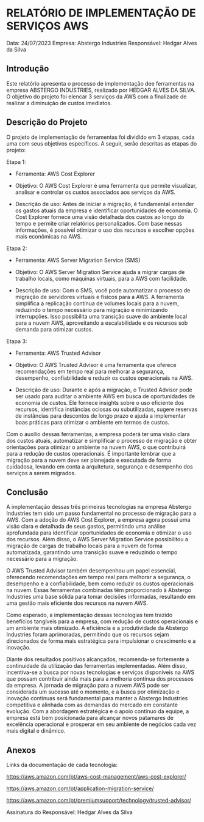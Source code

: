 # RELATÓRIO DE IMPLEMENTAÇÃO DE SERVIÇOS AWS

Data: 24/07/2023
Empresa: Abstergo Industries
Responsável: Hedgar Alves da Silva

## Introdução

Este relatório apresenta o processo de implementação dee ferramentas na empresa ABSTERGO INDUSTRIES, realizado por HEDGAR ALVES DA SILVA. O objetivo do projeto foi elencar 3 serviços da AWS com a finalizade de realizar a diminuição de custos imediatos.

## Descrição do Projeto

O projeto de implementação de ferramentas foi dividido em 3 etapas, cada uma com seus objetivos específicos. A seguir, serão descritas as etapas do projeto:

Etapa 1:
- Ferramenta: AWS Cost Explorer

- Objetivo: O AWS Cost Explorer é uma ferramenta que permite visualizar, analisar e controlar os custos associados aos serviços da AWS.

- Descrição de uso: Antes de iniciar a migração, é fundamental entender os gastos atuais da empresa e identificar oportunidades de economia. O Cost Explorer fornece uma visão detalhada dos custos ao longo do tempo e permite criar relatórios personalizados. Com base nessas informações, é possível otimizar o uso dos recursos e escolher opções mais econômicas na AWS.


Etapa 2:
- Ferramenta: AWS Server Migration Service (SMS)

- Objetivo: O AWS Server Migration Service ajuda a migrar cargas de trabalho locais, como máquinas virtuais, para a AWS com facilidade.

- Descrição de uso: Com o SMS, você pode automatizar o processo de migração de servidores virtuais e físicos para a AWS. A ferramenta simplifica a replicação contínua de volumes locais para a nuvem, reduzindo o tempo necessário para migração e minimizando interrupções. Isso possibilita uma transição suave do ambiente local para a nuvem AWS, aproveitando a escalabilidade e os recursos sob demanda para otimizar custos.



Etapa 3:
- Ferramenta: AWS Trusted Advisor

- Objetivo: O AWS Trusted Advisor é uma ferramenta que oferece recomendações em tempo real para melhorar a segurança, desempenho, confiabilidade e reduzir os custos operacionais na AWS.

- Descrição de uso: Durante e após a migração, o Trusted Advisor pode ser usado para auditar o ambiente AWS em busca de oportunidades de economia de custos. Ele fornece insights sobre o uso eficiente dos recursos, identifica instâncias ociosas ou subutilizadas, sugere reservas de instâncias para descontos de longo prazo e ajuda a implementar boas práticas para otimizar o ambiente em termos de custos.

Com o auxílio dessas ferramentas, a empresa poderá ter uma visão clara dos custos atuais, automatizar e simplificar o processo de migração e obter orientações para otimizar o ambiente na nuvem AWS, o que contribuirá para a redução de custos operacionais. É importante lembrar que a migração para a nuvem deve ser planejada e executada de forma cuidadosa, levando em conta a arquitetura, segurança e desempenho dos serviços a serem migrados.

## Conclusão

A implementação dessas três primeiras tecnologias na empresa Abstergo Industries tem sido um passo fundamental no processo de migração para a AWS. Com a adoção do AWS Cost Explorer, a empresa agora possui uma visão clara e detalhada de seus gastos, permitindo uma análise aprofundada para identificar oportunidades de economia e otimizar o uso dos recursos. Além disso, o AWS Server Migration Service possibilitou a migração de cargas de trabalho locais para a nuvem de forma automatizada, garantindo uma transição suave e reduzindo o tempo necessário para a migração.

O AWS Trusted Advisor também desempenhou um papel essencial, oferecendo recomendações em tempo real para melhorar a segurança, o desempenho e a confiabilidade, bem como reduzir os custos operacionais na nuvem. Essas ferramentas combinadas têm proporcionado à Abstergo Industries uma base sólida para tomar decisões informadas, resultando em uma gestão mais eficiente dos recursos na nuvem AWS.

Como esperado, a implementação dessas tecnologias tem trazido benefícios tangíveis para a empresa, com redução de custos operacionais e um ambiente mais otimizado. A eficiência e a produtividade da Abstergo Industries foram aprimoradas, permitindo que os recursos sejam direcionados de forma mais estratégica para impulsionar o crescimento e a inovação.

Diante dos resultados positivos alcançados, recomenda-se fortemente a continuidade da utilização das ferramentas implementadas. Além disso, incentiva-se a busca por novas tecnologias e serviços disponíveis na AWS que possam contribuir ainda mais para a melhoria contínua dos processos da empresa. A jornada de migração para a nuvem AWS pode ser considerada um sucesso até o momento, e a busca por otimização e inovação contínuas será fundamental para manter a Abstergo Industries competitiva e alinhada com as demandas do mercado em constante evolução. Com a abordagem estratégica e o apoio contínuo da equipe, a empresa está bem posicionada para alcançar novos patamares de excelência operacional e prosperar em seu ambiente de negócios cada vez mais digital e dinâmico.

## Anexos

Links da documentação de cada tecnologia:

https://aws.amazon.com/pt/aws-cost-management/aws-cost-explorer/

https://aws.amazon.com/pt/application-migration-service/

https://aws.amazon.com/pt/premiumsupport/technology/trusted-advisor/

Assinatura do Responsável: Hedgar Alves da Silva